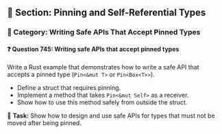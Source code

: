 ## 📘 Section: Pinning and Self-Referential Types
### 🔹 Category: Writing Safe APIs That Accept Pinned Types
#### ❓ Question 745: Writing safe APIs that accept pinned types

Write a Rust example that demonstrates how to write a safe API that accepts a pinned type (`Pin<&mut T>` or `Pin<Box<T>>`).

- Define a struct that requires pinning.
- Implement a method that takes `Pin<&mut Self>` as a receiver.
- Show how to use this method safely from outside the struct.

🔧 **Task:** Show how to design and use safe APIs for types that must not be moved after being pinned.
